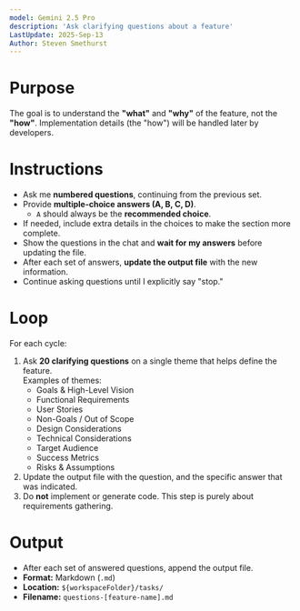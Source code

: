 ```yaml
---
model: Gemini 2.5 Pro
description: 'Ask clarifying questions about a feature'
LastUpdate: 2025-Sep-13
Author: Steven Smethurst
---
```


# Purpose

The goal is to understand the **"what"** and **"why"** of the feature, not the **"how"**. Implementation details (the "how") will be handled later by developers.

# Instructions

- Ask me **numbered questions**, continuing from the previous set.
- Provide **multiple-choice answers (A, B, C, D)**.
  - `A` should always be the **recommended choice**.
- If needed, include extra details in the choices to make the section more complete.
- Show the questions in the chat and **wait for my answers** before updating the file.
- After each set of answers, **update the output file** with the new information.
- Continue asking questions until I explicitly say "stop."

# Loop

For each cycle:

1. Ask **20 clarifying questions** on a single theme that helps define the feature.  
   Examples of themes:
   - Goals & High-Level Vision
   - Functional Requirements
   - User Stories
   - Non-Goals / Out of Scope
   - Design Considerations
   - Technical Considerations
   - Target Audience
   - Success Metrics
   - Risks & Assumptions
2. Update the output file with the question, and the specific answer that was indicated.
3. Do **not** implement or generate code. This step is purely about requirements gathering.

# Output

- After each set of answered questions, append the output file.
- **Format:** Markdown (`.md`)
- **Location:** `${workspaceFolder}/tasks/`
- **Filename:** `questions-[feature-name].md`
